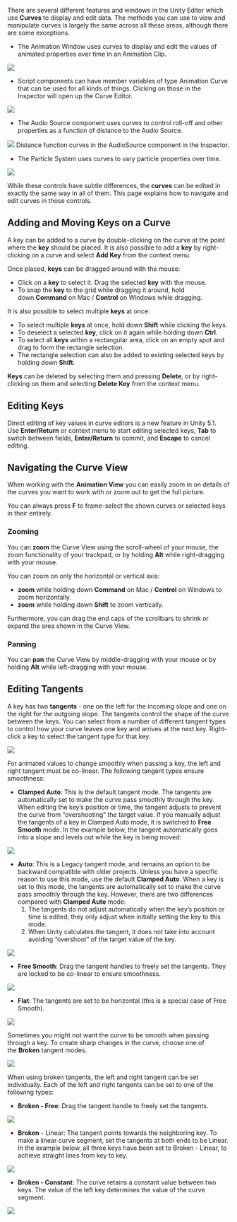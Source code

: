 
There are several different features and windows in the Unity Editor which use **Curves** to display and edit data. The methods you can use to view and manipulate curves is largely the same across all these areas, although there are some exceptions.

* The Animation Window uses curves to display and edit the values of animated properties over time in an Animation Clip.

![](./assets/file-20251027164521114.png)

* Script components can have member variables of type Animation Curve that can be used for all kinds of things. Clicking on those in the Inspector will open up the Curve Editor.

![](./assets/file-20251027164534991.png)

* The Audio Source component uses curves to control roll-off and other properties as a function of distance to the Audio Source.

![](./assets/file-20251027164547535.png)
Distance function curves in the AudioSource component in the Inspector.

* The Particle System uses curves to vary particle properties over time.

![](./assets/file-20251027164617623.png)

While these controls have subtle differences, the **curves** can be edited in exactly the same way in all of them. This page explains how to navigate and edit curves in those controls.


## Adding and Moving Keys on a Curve

A key can be added to a curve by double-clicking on the curve at the point where the **key** should be placed. It is also possible to add a **key** by right-clicking on a curve and select **Add Key** from the context menu.

Once placed, **keys** can be dragged around with the mouse:

- Click on a **key** to select it. Drag the selected **key** with the mouse.
- To snap the **key** to the grid while dragging it around, hold down **Command** on Mac / **Control** on Windows while dragging.

It is also possible to select multiple **keys** at once:

- To select multiple **keys** at once, hold down **Shift** while clicking the keys.
- To deselect a selected **key**, click on it again while holding down **Ctrl**.
- To select all **keys** within a rectangular area, click on an empty spot and drag to form the rectangle selection.
- The rectangle selection can also be added to existing selected keys by holding down **Shift**.

**Keys** can be deleted by selecting them and pressing **Delete**, or by right-clicking on them and selecting **Delete Key** from the context menu.


## Editing Keys

Direct editing of key values in curve editors is a new feature in Unity 5.1. Use **Enter/Return** or context menu to start editing selected keys, **Tab** to switch between fields, **Enter/Return** to commit, and **Escape** to cancel editing.


## Navigating the Curve View

When working with the **Animation View** you can easily zoom in on details of the curves you want to work with or zoom out to get the full picture.

You can always press **F** to frame-select the shown curves or selected keys in their entirely.

### Zooming

You can **zoom** the Curve View using the scroll-wheel of your mouse, the zoom functionality of your trackpad, or by holding **Alt** while right-dragging with your mouse.

You can zoom on only the horizontal or vertical axis:

- **zoom** while holding down **Command** on Mac / **Control** on Windows to zoom horizontally.
- **zoom** while holding down **Shift** to zoom vertically.

Furthermore, you can drag the end caps of the scrollbars to shrink or expand the area shown in the Curve View.

### Panning

You can **pan** the Curve View by middle-dragging with your mouse or by holding **Alt** while left-dragging with your mouse.

## Editing Tangents

A key has two **tangents** - one on the left for the incoming slope and one on the right for the outgoing slope. The tangents control the shape of the curve between the keys. You can select from a number of different tangent types to control how your curve leaves one key and arrives at the next key. Right-click a key to select the tangent type for that key.

![](./assets/file-20251027164805737.png)

For animated values to change smoothly when passing a key, the left and right tangent must be co-linear. The following tangent types ensure smoothness:

- **Clamped Auto**: This is the default tangent mode. The tangents are automatically set to make the curve pass smoothly through the key. When editing the key’s position or time, the tangent adjusts to prevent the curve from “overshooting” the target value. If you manually adjust the tangents of a key in Clamped Auto mode, it is switched to **Free Smooth** mode. In the example below, the tangent automatically goes into a slope and levels out while the key is being moved:

![](./assets/file-20251027164819548.png)

- **Auto**: This is a Legacy tangent mode, and remains an option to be backward compatible with older projects. Unless you have a specific reason to use this mode, use the default **Clamped Auto**. When a key is set to this mode, the tangents are automatically set to make the curve pass smoothly through the key. However, there are two differences compared with **Clamped Auto** mode:
    1. The tangents do not adjust automatically when the key’s position or time is edited; they only adjust when initially setting the key to this mode.
    2. When Unity calculates the tangent, it does not take into account avoiding “overshoot” of the target value of the key.

![](./assets/file-20251027164829187.png)

- **Free Smooth**: Drag the tangent handles to freely set the tangents. They are locked to be co-linear to ensure smoothness.

![](./assets/file-20251027164840243.png)

* **Flat**: The tangents are set to be horizontal (this is a special case of Free Smooth).

![](./assets/file-20251027164855753.png)

Sometimes you might not want the curve to be smooth when passing through a key. To create sharp changes in the curve, choose one of the **Broken** tangent modes.

![](./assets/file-20251027164905946.png)

When using broken tangents, the left and right tangent can be set individually. Each of the left and right tangents can be set to one of the following types:

- **Broken - Free**: Drag the tangent handle to freely set the tangents.

![](./assets/file-20251027164920251.png)

* **Broken** - Linear: The tangent points towards the neighboring key. To make a linear curve segment, set the tangents at both ends to be Linear. In the example below, all three keys have been set to Broken - Linear, to achieve straight lines from key to key.

![](./assets/file-20251027164933869.png)

- **Broken - Constant**: The curve retains a constant value between two keys. The value of the left key determines the value of the curve segment.

![](./assets/file-20251027164942153.png)